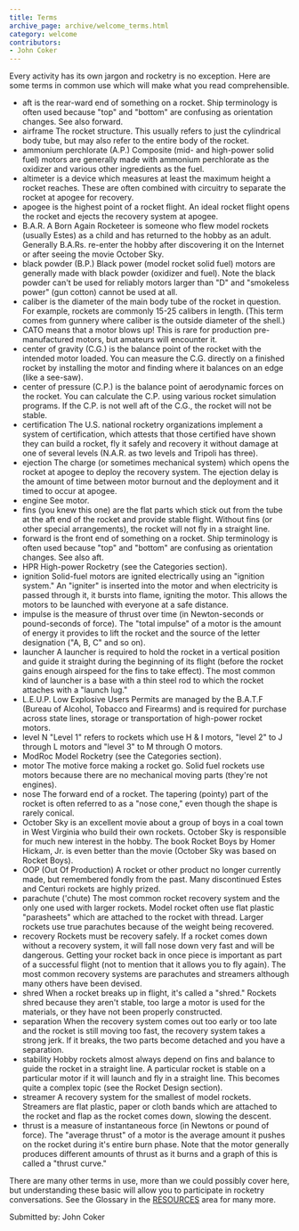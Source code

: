 ```yaml
---
title: Terms
archive_page: archive/welcome_terms.html
category: welcome
contributors:
- John Coker
---
```

Every activity has its own jargon and rocketry is no exception. Here are some terms in common use which will make what you read comprehensible.

- aft is the rear-ward end of something on a rocket. Ship terminology is often used because "top" and "bottom" are confusing as orientation changes. See also forward.
- airframe The rocket structure. This usually refers to just the cylindrical body tube, but may also refer to the entire body of the rocket.
- ammonium perchlorate (A.P.) Composite (mid- and high-power solid fuel) motors are generally made with ammonium perchlorate as the oxidizer and various other ingredients as the fuel.
- altimeter is a device which measures at least the maximum height a rocket reaches. These are often combined with circuitry to separate the rocket at apogee for recovery.
- apogee is the highest point of a rocket flight. An ideal rocket flight opens the rocket and ejects the recovery system at apogee.
- B.A.R. A Born Again Rocketeer is someone who flew model rockets (usually Estes) as a child and has returned to the hobby as an adult. Generally B.A.Rs. re-enter the hobby after discovering it on the Internet or after seeing the movie October Sky.
- black powder (B.P.) Black power (model rocket solid fuel) motors are generally made with black powder (oxidizer and fuel). Note the black powder can't be used for reliably motors larger than "D" and "smokeless power" (gun cotton) cannot be used at all.
- caliber is the diameter of the main body tube of the rocket in question. For example, rockets are commonly 15-25 calibers in length. (This term comes from gunnery where caliber is the outside diameter of the shell.)
- CATO means that a motor blows up! This is rare for production pre-manufactured motors, but amateurs will encounter it.
- center of gravity (C.G.) is the balance point of the rocket with the intended motor loaded. You can measure the C.G. directly on a finished rocket by installing the motor and finding where it balances on an edge (like a see-saw).
- center of pressure (C.P.) is the balance point of aerodynamic forces on the rocket. You can calculate the C.P. using various rocket simulation programs. If the C.P. is not well aft of the C.G., the rocket will not be stable.
- certification The U.S. national rocketry organizations implement a system of certification, which attests that those certified have shown they can build a rocket, fly it safely and recovery it without damage at one of several levels (N.A.R. as two levels and Tripoli has three).
- ejection The charge (or sometimes mechanical system) which opens the rocket at apogee to deploy the recovery system. The ejection delay is the amount of time between motor burnout and the deployment and it timed to occur at apogee.
- engine See motor.
- fins (you knew this one) are the flat parts which stick out from the tube at the aft end of the rocket and provide stable flight. Without fins (or other special arrangements), the rocket will not fly in a straight line.
- forward is the front end of something on a rocket. Ship terminology is often used because "top" and "bottom" are confusing as orientation changes. See also aft.
- HPR High-power Rocketry (see the Categories section).
- ignition Solid-fuel motors are ignited electrically using an "ignition system." An "igniter" is inserted into the motor and when electricity is passed through it, it bursts into flame, igniting the motor. This allows the motors to be launched with everyone at a safe distance.
- impulse is the measure of thrust over time (in Newton-seconds or pound-seconds of force). The "total impulse" of a motor is the amount of energy it provides to lift the rocket and the source of the letter designation ("A, B, C" and so on).
- launcher A launcher is required to hold the rocket in a vertical position and guide it straight during the beginning of its flight (before the rocket gains enough airspeed for the fins to take effect). The most common kind of launcher is a base with a thin steel rod to which the rocket attaches with a "launch lug."
- L.E.U.P. Low Explosive Users Permits are managed by the B.A.T.F (Bureau of Alcohol, Tobacco and Firearms) and is required for purchase across state lines, storage or transportation of high-power rocket motors.
- level N "Level 1" refers to rockets which use H & I motors, "level 2" to J through L motors and "level 3" to M through O motors.
- ModRoc Model Rocketry (see the Categories section).
- motor The motive force making a rocket go. Solid fuel rockets use motors because there are no mechanical moving parts (they're not engines).
- nose The forward end of a rocket. The tapering (pointy) part of the rocket is often referred to as a "nose cone," even though the shape is rarely conical.
- October Sky is an excellent movie about a group of boys in a coal town in West Virginia who build their own rockets. October Sky is responsible for much new interest in the hobby. The book Rocket Boys by Homer Hickam, Jr. is even better than the movie (October Sky was based on Rocket Boys).
- OOP (Out Of Production) A rocket or other product no longer currently made, but remembered fondly from the past. Many discontinued Estes and Centuri rockets are highly prized.
- parachute ('chute) The most common rocket recovery system and the only one used with larger rockets. Model rocket often use flat plastic "parasheets" which are attached to the rocket with thread. Larger rockets use true parachutes because of the weight being recovered.
- recovery Rockets must be recovery safely. If a rocket comes down without a recovery system, it will fall nose down very fast and will be dangerous. Getting your rocket back in once piece is important as part of a successful flight (not to mention that it allows you to fly again). The most common recovery systems are parachutes and streamers although many others have been devised.
- shred When a rocket breaks up in flight, it's called a "shred." Rockets shred because they aren't stable, too large a motor is used for the materials, or they have not been properly constructed.
- separation When the recovery system comes out too early or too late and the rocket is still moving too fast, the recovery system takes a strong jerk. If it breaks, the two parts become detached and you have a separation.
- stability Hobby rockets almost always depend on fins and balance to guide the rocket in a straight line. A particular rocket is stable on a particular motor if it will launch and fly in a straight line. This becomes quite a complex topic (see the Rocket Design section).
- streamer A recovery system for the smallest of model rockets. Streamers are flat plastic, paper or cloth bands which are attached to the rocket and flap as the rocket comes down, slowing the descent.
- thrust is a measure of instantaneous force (in Newtons or pound of force). The "average thrust" of a motor is the average amount it pushes on the rocket during it's entire burn phase. Note that the motor generally produces different amounts of thrust as it burns and a graph of this is called a "thrust curve."

There are many other terms in use, more than we could possibly cover here, but understanding these basic will allow you to participate in rocketry conversations. See the Glossary in the [RESOURCES](index_resources.html) area for many more.

Submitted by: John Coker
